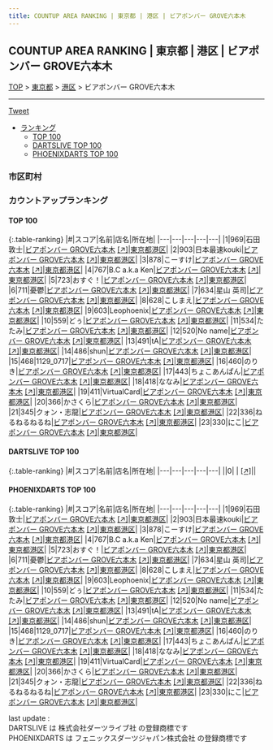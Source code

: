 ```yaml
---
title: COUNTUP AREA RANKING | 東京都 | 港区 | ビアポンバー GROVE六本木
---
```

## COUNTUP AREA RANKING | 東京都 | 港区 | ビアポンバー GROVE六本木

[TOP](/darts/rank/) > [東京都](/darts/rank/東京都/) > [港区](/darts/rank/東京都/港区/) > ビアポンバー GROVE六本木

___

<a href="https://twitter.com/share?ref_src=twsrc%5Etfw" data-text="COUNTUP AREA RANKING | 東京都港区ビアポンバー GROVE六本木" class="twitter-share-button" data-hashtags="DARTSLIVE,PHOENIXDARTS,darts,ダーツ" data-show-count="false">Tweet</a>

* [ランキング](#カウントアップランキング)
    * [TOP 100](#top-100)
    * [DARTSLIVE TOP 100](#dartslive-top-100)
    * [PHOENIXDARTS TOP 100](#phoenixdarts-top-100)

### 市区町村

<ul>

</ul>

### カウントアップランキング

#### TOP 100



{:.table-ranking}
|#|スコア|名前|店名|所在地|
|---|---|---|---|---|
|1|969|<span class="rank-name-pd"><span class="pro-icon-pd"></span>石田 敦士</span>|<a href="/darts/rank/shops/83730.html">ビアポンバー GROVE六本木</a> <a href="https://vs.phoenixdarts.com/jp/shop/shopDetailInfo/s_83730?s_seq=83730">[↗]</a>|<a href="/darts/rank/東京都/港区">東京都港区</a>|
|2|903|<span class="rank-name-pd">日本最速kouki</span>|<a href="/darts/rank/shops/83730.html">ビアポンバー GROVE六本木</a> <a href="https://vs.phoenixdarts.com/jp/shop/shopDetailInfo/s_83730?s_seq=83730">[↗]</a>|<a href="/darts/rank/東京都/港区">東京都港区</a>|
|3|878|<span class="rank-name-pd">こーすけ</span>|<a href="/darts/rank/shops/83730.html">ビアポンバー GROVE六本木</a> <a href="https://vs.phoenixdarts.com/jp/shop/shopDetailInfo/s_83730?s_seq=83730">[↗]</a>|<a href="/darts/rank/東京都/港区">東京都港区</a>|
|4|767|<span class="rank-name-pd">B.C a.k.a Ken</span>|<a href="/darts/rank/shops/83730.html">ビアポンバー GROVE六本木</a> <a href="https://vs.phoenixdarts.com/jp/shop/shopDetailInfo/s_83730?s_seq=83730">[↗]</a>|<a href="/darts/rank/東京都/港区">東京都港区</a>|
|5|723|<span class="rank-name-pd">おすぐ！</span>|<a href="/darts/rank/shops/83730.html">ビアポンバー GROVE六本木</a> <a href="https://vs.phoenixdarts.com/jp/shop/shopDetailInfo/s_83730?s_seq=83730">[↗]</a>|<a href="/darts/rank/東京都/港区">東京都港区</a>|
|6|711|<span class="rank-name-pd">憂鬱</span>|<a href="/darts/rank/shops/83730.html">ビアポンバー GROVE六本木</a> <a href="https://vs.phoenixdarts.com/jp/shop/shopDetailInfo/s_83730?s_seq=83730">[↗]</a>|<a href="/darts/rank/東京都/港区">東京都港区</a>|
|7|634|<span class="rank-name-pd"><span class="pro-icon-pd"></span>星山 英司</span>|<a href="/darts/rank/shops/83730.html">ビアポンバー GROVE六本木</a> <a href="https://vs.phoenixdarts.com/jp/shop/shopDetailInfo/s_83730?s_seq=83730">[↗]</a>|<a href="/darts/rank/東京都/港区">東京都港区</a>|
|8|628|<span class="rank-name-pd">こしまえ</span>|<a href="/darts/rank/shops/83730.html">ビアポンバー GROVE六本木</a> <a href="https://vs.phoenixdarts.com/jp/shop/shopDetailInfo/s_83730?s_seq=83730">[↗]</a>|<a href="/darts/rank/東京都/港区">東京都港区</a>|
|9|603|<span class="rank-name-pd">Leophoenix</span>|<a href="/darts/rank/shops/83730.html">ビアポンバー GROVE六本木</a> <a href="https://vs.phoenixdarts.com/jp/shop/shopDetailInfo/s_83730?s_seq=83730">[↗]</a>|<a href="/darts/rank/東京都/港区">東京都港区</a>|
|10|559|<span class="rank-name-pd">どぅ</span>|<a href="/darts/rank/shops/83730.html">ビアポンバー GROVE六本木</a> <a href="https://vs.phoenixdarts.com/jp/shop/shopDetailInfo/s_83730?s_seq=83730">[↗]</a>|<a href="/darts/rank/東京都/港区">東京都港区</a>|
|11|534|<span class="rank-name-pd">たたみ</span>|<a href="/darts/rank/shops/83730.html">ビアポンバー GROVE六本木</a> <a href="https://vs.phoenixdarts.com/jp/shop/shopDetailInfo/s_83730?s_seq=83730">[↗]</a>|<a href="/darts/rank/東京都/港区">東京都港区</a>|
|12|520|<span class="rank-name-pd">No name</span>|<a href="/darts/rank/shops/83730.html">ビアポンバー GROVE六本木</a> <a href="https://vs.phoenixdarts.com/jp/shop/shopDetailInfo/s_83730?s_seq=83730">[↗]</a>|<a href="/darts/rank/東京都/港区">東京都港区</a>|
|13|491|<span class="rank-name-pd">tA</span>|<a href="/darts/rank/shops/83730.html">ビアポンバー GROVE六本木</a> <a href="https://vs.phoenixdarts.com/jp/shop/shopDetailInfo/s_83730?s_seq=83730">[↗]</a>|<a href="/darts/rank/東京都/港区">東京都港区</a>|
|14|486|<span class="rank-name-pd">shun</span>|<a href="/darts/rank/shops/83730.html">ビアポンバー GROVE六本木</a> <a href="https://vs.phoenixdarts.com/jp/shop/shopDetailInfo/s_83730?s_seq=83730">[↗]</a>|<a href="/darts/rank/東京都/港区">東京都港区</a>|
|15|468|<span class="rank-name-pd">1129_0717</span>|<a href="/darts/rank/shops/83730.html">ビアポンバー GROVE六本木</a> <a href="https://vs.phoenixdarts.com/jp/shop/shopDetailInfo/s_83730?s_seq=83730">[↗]</a>|<a href="/darts/rank/東京都/港区">東京都港区</a>|
|16|460|<span class="rank-name-pd">のりき</span>|<a href="/darts/rank/shops/83730.html">ビアポンバー GROVE六本木</a> <a href="https://vs.phoenixdarts.com/jp/shop/shopDetailInfo/s_83730?s_seq=83730">[↗]</a>|<a href="/darts/rank/東京都/港区">東京都港区</a>|
|17|443|<span class="rank-name-pd">ちょこあんぱん</span>|<a href="/darts/rank/shops/83730.html">ビアポンバー GROVE六本木</a> <a href="https://vs.phoenixdarts.com/jp/shop/shopDetailInfo/s_83730?s_seq=83730">[↗]</a>|<a href="/darts/rank/東京都/港区">東京都港区</a>|
|18|418|<span class="rank-name-pd">ななみ</span>|<a href="/darts/rank/shops/83730.html">ビアポンバー GROVE六本木</a> <a href="https://vs.phoenixdarts.com/jp/shop/shopDetailInfo/s_83730?s_seq=83730">[↗]</a>|<a href="/darts/rank/東京都/港区">東京都港区</a>|
|19|411|<span class="rank-name-pd">VirtualCard</span>|<a href="/darts/rank/shops/83730.html">ビアポンバー GROVE六本木</a> <a href="https://vs.phoenixdarts.com/jp/shop/shopDetailInfo/s_83730?s_seq=83730">[↗]</a>|<a href="/darts/rank/東京都/港区">東京都港区</a>|
|20|366|<span class="rank-name-pd">かさくら</span>|<a href="/darts/rank/shops/83730.html">ビアポンバー GROVE六本木</a> <a href="https://vs.phoenixdarts.com/jp/shop/shopDetailInfo/s_83730?s_seq=83730">[↗]</a>|<a href="/darts/rank/東京都/港区">東京都港区</a>|
|21|345|<span class="rank-name-pd">クォン・志龍</span>|<a href="/darts/rank/shops/83730.html">ビアポンバー GROVE六本木</a> <a href="https://vs.phoenixdarts.com/jp/shop/shopDetailInfo/s_83730?s_seq=83730">[↗]</a>|<a href="/darts/rank/東京都/港区">東京都港区</a>|
|22|336|<span class="rank-name-pd">ねるねるねるね</span>|<a href="/darts/rank/shops/83730.html">ビアポンバー GROVE六本木</a> <a href="https://vs.phoenixdarts.com/jp/shop/shopDetailInfo/s_83730?s_seq=83730">[↗]</a>|<a href="/darts/rank/東京都/港区">東京都港区</a>|
|23|330|<span class="rank-name-pd">にこ</span>|<a href="/darts/rank/shops/83730.html">ビアポンバー GROVE六本木</a> <a href="https://vs.phoenixdarts.com/jp/shop/shopDetailInfo/s_83730?s_seq=83730">[↗]</a>|<a href="/darts/rank/東京都/港区">東京都港区</a>|


#### DARTSLIVE TOP 100



{:.table-ranking}
|#|スコア|名前|店名|所在地|
|---|---|---|---|---|
||0|<span class="rank-name-dl"> </span>|<a href="/darts/rank/shops/.html"></a> <a href="">[↗]</a>|<a href="/darts/rank//"></a>|


#### PHOENIXDARTS TOP 100



{:.table-ranking}
|#|スコア|名前|店名|所在地|
|---|---|---|---|---|
|1|969|<span class="rank-name-pd"><span class="pro-icon-pd"></span>石田 敦士</span>|<a href="/darts/rank/shops/83730.html">ビアポンバー GROVE六本木</a> <a href="https://vs.phoenixdarts.com/jp/shop/shopDetailInfo/s_83730?s_seq=83730">[↗]</a>|<a href="/darts/rank/東京都/港区">東京都港区</a>|
|2|903|<span class="rank-name-pd">日本最速kouki</span>|<a href="/darts/rank/shops/83730.html">ビアポンバー GROVE六本木</a> <a href="https://vs.phoenixdarts.com/jp/shop/shopDetailInfo/s_83730?s_seq=83730">[↗]</a>|<a href="/darts/rank/東京都/港区">東京都港区</a>|
|3|878|<span class="rank-name-pd">こーすけ</span>|<a href="/darts/rank/shops/83730.html">ビアポンバー GROVE六本木</a> <a href="https://vs.phoenixdarts.com/jp/shop/shopDetailInfo/s_83730?s_seq=83730">[↗]</a>|<a href="/darts/rank/東京都/港区">東京都港区</a>|
|4|767|<span class="rank-name-pd">B.C a.k.a Ken</span>|<a href="/darts/rank/shops/83730.html">ビアポンバー GROVE六本木</a> <a href="https://vs.phoenixdarts.com/jp/shop/shopDetailInfo/s_83730?s_seq=83730">[↗]</a>|<a href="/darts/rank/東京都/港区">東京都港区</a>|
|5|723|<span class="rank-name-pd">おすぐ！</span>|<a href="/darts/rank/shops/83730.html">ビアポンバー GROVE六本木</a> <a href="https://vs.phoenixdarts.com/jp/shop/shopDetailInfo/s_83730?s_seq=83730">[↗]</a>|<a href="/darts/rank/東京都/港区">東京都港区</a>|
|6|711|<span class="rank-name-pd">憂鬱</span>|<a href="/darts/rank/shops/83730.html">ビアポンバー GROVE六本木</a> <a href="https://vs.phoenixdarts.com/jp/shop/shopDetailInfo/s_83730?s_seq=83730">[↗]</a>|<a href="/darts/rank/東京都/港区">東京都港区</a>|
|7|634|<span class="rank-name-pd"><span class="pro-icon-pd"></span>星山 英司</span>|<a href="/darts/rank/shops/83730.html">ビアポンバー GROVE六本木</a> <a href="https://vs.phoenixdarts.com/jp/shop/shopDetailInfo/s_83730?s_seq=83730">[↗]</a>|<a href="/darts/rank/東京都/港区">東京都港区</a>|
|8|628|<span class="rank-name-pd">こしまえ</span>|<a href="/darts/rank/shops/83730.html">ビアポンバー GROVE六本木</a> <a href="https://vs.phoenixdarts.com/jp/shop/shopDetailInfo/s_83730?s_seq=83730">[↗]</a>|<a href="/darts/rank/東京都/港区">東京都港区</a>|
|9|603|<span class="rank-name-pd">Leophoenix</span>|<a href="/darts/rank/shops/83730.html">ビアポンバー GROVE六本木</a> <a href="https://vs.phoenixdarts.com/jp/shop/shopDetailInfo/s_83730?s_seq=83730">[↗]</a>|<a href="/darts/rank/東京都/港区">東京都港区</a>|
|10|559|<span class="rank-name-pd">どぅ</span>|<a href="/darts/rank/shops/83730.html">ビアポンバー GROVE六本木</a> <a href="https://vs.phoenixdarts.com/jp/shop/shopDetailInfo/s_83730?s_seq=83730">[↗]</a>|<a href="/darts/rank/東京都/港区">東京都港区</a>|
|11|534|<span class="rank-name-pd">たたみ</span>|<a href="/darts/rank/shops/83730.html">ビアポンバー GROVE六本木</a> <a href="https://vs.phoenixdarts.com/jp/shop/shopDetailInfo/s_83730?s_seq=83730">[↗]</a>|<a href="/darts/rank/東京都/港区">東京都港区</a>|
|12|520|<span class="rank-name-pd">No name</span>|<a href="/darts/rank/shops/83730.html">ビアポンバー GROVE六本木</a> <a href="https://vs.phoenixdarts.com/jp/shop/shopDetailInfo/s_83730?s_seq=83730">[↗]</a>|<a href="/darts/rank/東京都/港区">東京都港区</a>|
|13|491|<span class="rank-name-pd">tA</span>|<a href="/darts/rank/shops/83730.html">ビアポンバー GROVE六本木</a> <a href="https://vs.phoenixdarts.com/jp/shop/shopDetailInfo/s_83730?s_seq=83730">[↗]</a>|<a href="/darts/rank/東京都/港区">東京都港区</a>|
|14|486|<span class="rank-name-pd">shun</span>|<a href="/darts/rank/shops/83730.html">ビアポンバー GROVE六本木</a> <a href="https://vs.phoenixdarts.com/jp/shop/shopDetailInfo/s_83730?s_seq=83730">[↗]</a>|<a href="/darts/rank/東京都/港区">東京都港区</a>|
|15|468|<span class="rank-name-pd">1129_0717</span>|<a href="/darts/rank/shops/83730.html">ビアポンバー GROVE六本木</a> <a href="https://vs.phoenixdarts.com/jp/shop/shopDetailInfo/s_83730?s_seq=83730">[↗]</a>|<a href="/darts/rank/東京都/港区">東京都港区</a>|
|16|460|<span class="rank-name-pd">のりき</span>|<a href="/darts/rank/shops/83730.html">ビアポンバー GROVE六本木</a> <a href="https://vs.phoenixdarts.com/jp/shop/shopDetailInfo/s_83730?s_seq=83730">[↗]</a>|<a href="/darts/rank/東京都/港区">東京都港区</a>|
|17|443|<span class="rank-name-pd">ちょこあんぱん</span>|<a href="/darts/rank/shops/83730.html">ビアポンバー GROVE六本木</a> <a href="https://vs.phoenixdarts.com/jp/shop/shopDetailInfo/s_83730?s_seq=83730">[↗]</a>|<a href="/darts/rank/東京都/港区">東京都港区</a>|
|18|418|<span class="rank-name-pd">ななみ</span>|<a href="/darts/rank/shops/83730.html">ビアポンバー GROVE六本木</a> <a href="https://vs.phoenixdarts.com/jp/shop/shopDetailInfo/s_83730?s_seq=83730">[↗]</a>|<a href="/darts/rank/東京都/港区">東京都港区</a>|
|19|411|<span class="rank-name-pd">VirtualCard</span>|<a href="/darts/rank/shops/83730.html">ビアポンバー GROVE六本木</a> <a href="https://vs.phoenixdarts.com/jp/shop/shopDetailInfo/s_83730?s_seq=83730">[↗]</a>|<a href="/darts/rank/東京都/港区">東京都港区</a>|
|20|366|<span class="rank-name-pd">かさくら</span>|<a href="/darts/rank/shops/83730.html">ビアポンバー GROVE六本木</a> <a href="https://vs.phoenixdarts.com/jp/shop/shopDetailInfo/s_83730?s_seq=83730">[↗]</a>|<a href="/darts/rank/東京都/港区">東京都港区</a>|
|21|345|<span class="rank-name-pd">クォン・志龍</span>|<a href="/darts/rank/shops/83730.html">ビアポンバー GROVE六本木</a> <a href="https://vs.phoenixdarts.com/jp/shop/shopDetailInfo/s_83730?s_seq=83730">[↗]</a>|<a href="/darts/rank/東京都/港区">東京都港区</a>|
|22|336|<span class="rank-name-pd">ねるねるねるね</span>|<a href="/darts/rank/shops/83730.html">ビアポンバー GROVE六本木</a> <a href="https://vs.phoenixdarts.com/jp/shop/shopDetailInfo/s_83730?s_seq=83730">[↗]</a>|<a href="/darts/rank/東京都/港区">東京都港区</a>|
|23|330|<span class="rank-name-pd">にこ</span>|<a href="/darts/rank/shops/83730.html">ビアポンバー GROVE六本木</a> <a href="https://vs.phoenixdarts.com/jp/shop/shopDetailInfo/s_83730?s_seq=83730">[↗]</a>|<a href="/darts/rank/東京都/港区">東京都港区</a>|


<div class="footer border-top border-gray-light mt-5 pt-3 text-right text-gray">
    last update : <span style="font-weight: italic" id="foot_last_modified"></span><br />
    DARTSLIVE は 株式会社ダーツライブ社 の登録商標です<br />
    PHOENIXDARTS は フェニックスダーツジャパン株式会社 の登録商標です<br />
</div>

<script src="https://cdnjs.cloudflare.com/ajax/libs/jquery.tablesorter/2.31.3/js/jquery.tablesorter.min.js" integrity="sha512-qzgd5cYSZcosqpzpn7zF2ZId8f/8CHmFKZ8j7mU4OUXTNRd5g+ZHBPsgKEwoqxCtdQvExE5LprwwPAgoicguNg==" crossorigin="anonymous" referrerpolicy="no-referrer"></script>
<link rel="stylesheet" href="https://cdnjs.cloudflare.com/ajax/libs/jquery.tablesorter/2.31.3/css/theme.default.min.css" integrity="sha512-wghhOJkjQX0Lh3NSWvNKeZ0ZpNn+SPVXX1Qyc9OCaogADktxrBiBdKGDoqVUOyhStvMBmJQ8ZdMHiR3wuEq8+w==" crossorigin="anonymous" referrerpolicy="no-referrer" />
<script>
$(function() {
    $(".table-ranking").tablesorter({sortList:[[0, 0]]});
    $("#foot_last_modified").text(formatDate(new Date(document.lastModified), 'yyyy-MM-dd HH:mm:ss'));
});
</script>

<script async src="https://platform.twitter.com/widgets.js" charset="utf-8"></script>